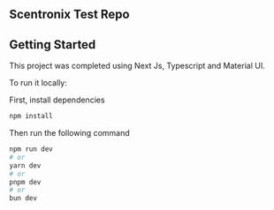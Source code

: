 ## Scentronix Test Repo

## Getting Started

This project was completed using Next Js, Typescript and Material UI.

To run it locally:

First, install dependencies

```bash
npm install
```

Then run the following command

```bash
npm run dev
# or
yarn dev
# or
pnpm dev
# or
bun dev
```
